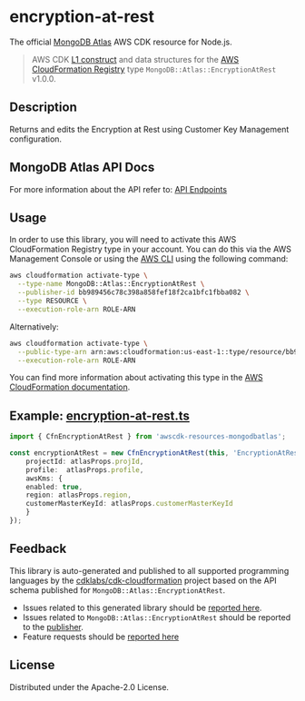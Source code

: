 # encryption-at-rest

The official [MongoDB Atlas](https://www.mongodb.com/) AWS CDK resource for Node.js.

> AWS CDK [L1 construct] and data structures for the [AWS CloudFormation Registry] type `MongoDB::Atlas::EncryptionAtRest` v1.0.0.

[L1 construct]: https://docs.aws.amazon.com/cdk/latest/guide/constructs.html
[AWS CloudFormation Registry]: https://docs.aws.amazon.com/AWSCloudFormation/latest/UserGuide/registry.html

## Description

Returns and edits the Encryption at Rest using Customer Key Management configuration.

## MongoDB Atlas API Docs

For more information about the API refer to: [API Endpoints](https://www.mongodb.com/docs/atlas/reference/api-resources-spec/#tag/Encryption-at-Rest-using-Customer-Key-Management)

## Usage

In order to use this library, you will need to activate this AWS CloudFormation Registry type in your account. You can do this via the AWS Management Console or using the [AWS CLI](https://aws.amazon.com/cli/) using the following command:

```sh
aws cloudformation activate-type \
  --type-name MongoDB::Atlas::EncryptionAtRest \
  --publisher-id bb989456c78c398a858fef18f2ca1bfc1fbba082 \
  --type RESOURCE \
  --execution-role-arn ROLE-ARN
```

Alternatively:

```sh
aws cloudformation activate-type \
  --public-type-arn arn:aws:cloudformation:us-east-1::type/resource/bb989456c78c398a858fef18f2ca1bfc1fbba082/MongoDB-Atlas-EncryptionAtRest \
  --execution-role-arn ROLE-ARN
```

You can find more information about activating this type in the [AWS CloudFormation documentation](https://docs.aws.amazon.com/AWSCloudFormation/latest/UserGuide/registry-public.html).

## Example: [encryption-at-rest.ts](../../../examples/l1-resources/encryption-at-rest.ts)
```ts
import { CfnEncryptionAtRest } from 'awscdk-resources-mongodbatlas';

const encryptionAtRest = new CfnEncryptionAtRest(this, 'EncryptionAtRest', {
    projectId: atlasProps.projId,
    profile:  atlasProps.profile,
    awsKms: {
    enabled: true,
    region: atlasProps.region,
    customerMasterKeyId: atlasProps.customerMasterKeyId
    }
});
```



## Feedback

This library is auto-generated and published to all supported programming languages by the [cdklabs/cdk-cloudformation] project based on the API schema published for `MongoDB::Atlas::EncryptionAtRest`.

* Issues related to this generated library should be [reported here](https://github.com/cdklabs/cdk-cloudformation/issues/new?title=Issue+with+%40cdk-cloudformation%2Fmongodb-atlas-encryptionatrest+v1.0.0).
* Issues related to `MongoDB::Atlas::EncryptionAtRest` should be reported to the [publisher](https://github.com/mongodb/mongodbatlas-cloudformation-resources/issues).
* Feature requests should be [reported here](https://feedback.mongodb.com/forums/924145-atlas?category_id=392596)

[cdklabs/cdk-cloudformation]: https://github.com/cdklabs/cdk-cloudformation

## License

Distributed under the Apache-2.0 License.